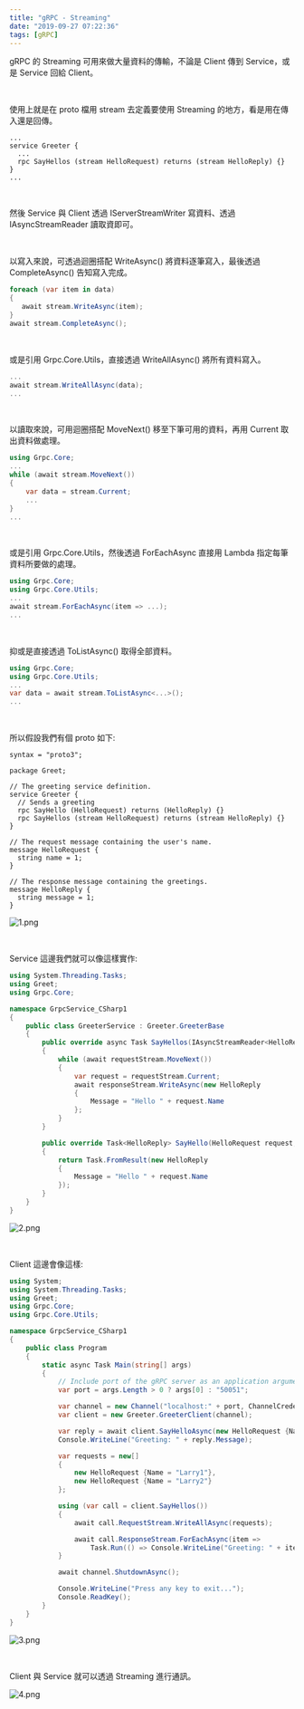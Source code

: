 ```yaml
---
title: "gRPC - Streaming"
date: "2019-09-27 07:22:36"
tags: [gRPC]
---
```



gRPC 的 Streaming 可用來做大量資料的傳輸，不論是 Client 傳到 Service，或是 Service 回給 Client。  

<!-- More -->

</br>


使用上就是在 proto 檔用 stream 去定義要使用 Streaming 的地方，看是用在傳入還是回傳。  

```
...
service Greeter {
  ...
  rpc SayHellos (stream HelloRequest) returns (stream HelloReply) {}
}
...
```

</br>


然後 Service 與 Client 透過 IServerStreamWriter 寫資料、透過 IAsyncStreamReader 讀取資即可。  

</br>

以寫入來說，可透過迴圈搭配 WriteAsync() 將資料逐筆寫入，最後透過 CompleteAsync() 告知寫入完成。  

 ```c#
foreach (var item in data)                 
{
    await stream.WriteAsync(item);
}                                          
await stream.CompleteAsync();             
```

</br>


或是引用 Grpc.Core.Utils，直接透過 WriteAllAsync() 將所有資料寫入。  

```c#
...
await stream.WriteAllAsync(data);
...
```

</br>


以讀取來說，可用迴圈搭配 MoveNext() 移至下筆可用的資料，再用 Current 取出資料做處理。

```c#
using Grpc.Core;
...
while (await stream.MoveNext())      
{                                
    var data = stream.Current; 
    ...
}
...
```

</br>


或是引用 Grpc.Core.Utils，然後透過 ForEachAsync 直接用 Lambda 指定每筆資料所要做的處理。

```c#
using Grpc.Core;                            
using Grpc.Core.Utils;
...
await stream.ForEachAsync(item => ...);
...
```

</br>


抑或是直接透過 ToListAsync() 取得全部資料。

```c#
using Grpc.Core;                           
using Grpc.Core.Utils;
...
var data = await stream.ToListAsync<...>();
...
```

</br>


所以假設我們有個 proto 如下:  

```
syntax = "proto3";

package Greet;

// The greeting service definition.
service Greeter {
  // Sends a greeting
  rpc SayHello (HelloRequest) returns (HelloReply) {}
  rpc SayHellos (stream HelloRequest) returns (stream HelloReply) {}
}

// The request message containing the user's name.
message HelloRequest {
  string name = 1;
}

// The response message containing the greetings.
message HelloReply {
  string message = 1;
}
```

![1.png](1.png)

</br>


Service 這邊我們就可以像這樣實作:  

```c#
using System.Threading.Tasks;
using Greet;
using Grpc.Core;

namespace GrpcService_CSharp1
{
    public class GreeterService : Greeter.GreeterBase
    {
        public override async Task SayHellos(IAsyncStreamReader<HelloRequest> requestStream, IServerStreamWriter<HelloReply> responseStream, ServerCallContext context)
        {
            while (await requestStream.MoveNext())
            {
                var request = requestStream.Current;
                await responseStream.WriteAsync(new HelloReply
                {
                    Message = "Hello " + request.Name
                };
            }
        }

        public override Task<HelloReply> SayHello(HelloRequest request, ServerCallContext context)
        {
            return Task.FromResult(new HelloReply
            {
                Message = "Hello " + request.Name
            });
        }
    }
}
```

![2.png](2.png)

</br>


Client 這邊會像這樣:  

```c#
using System;
using System.Threading.Tasks;
using Greet;
using Grpc.Core;
using Grpc.Core.Utils;

namespace GrpcService_CSharp1
{
    public class Program
    {
        static async Task Main(string[] args)
        {
            // Include port of the gRPC server as an application argument
            var port = args.Length > 0 ? args[0] : "50051";

            var channel = new Channel("localhost:" + port, ChannelCredentials.Insecure);
            var client = new Greeter.GreeterClient(channel);

            var reply = await client.SayHelloAsync(new HelloRequest {Name = "GreeterClient"});
            Console.WriteLine("Greeting: " + reply.Message);

            var requests = new[]
            {
                new HelloRequest {Name = "Larry1"},
                new HelloRequest {Name = "Larry2"}
            };

            using (var call = client.SayHellos())
            {
                await call.RequestStream.WriteAllAsync(requests);

                await call.ResponseStream.ForEachAsync(item =>
                    Task.Run(() => Console.WriteLine("Greeting: " + item.Message)));
            }

            await channel.ShutdownAsync();

            Console.WriteLine("Press any key to exit...");
            Console.ReadKey();
        }
    }
}
```

![3.png](3.png)

</br>


Client 與 Service 就可以透過 Streaming 進行通訊。  

![4.png](4.png)
